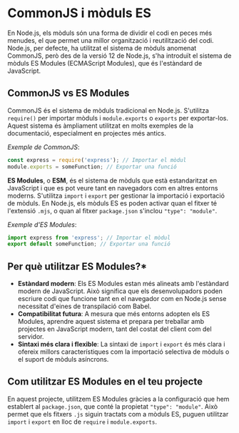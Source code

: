 # CommonJS i mòduls ES

En Node.js, els mòduls són una forma de dividir el codi en peces més menudes, el que permet una millor organització i reutilització del codi. Node.js, per defecte, ha utilitzat el sistema de mòduls anomenat CommonJS, però des de la versió 12 de Node.js, s'ha introduït el sistema de mòduls ES Modules (ECMAScript Modules), que és l'estàndard de JavaScript.

## CommonJS vs ES Modules

CommonJS és el sistema de mòduls tradicional en Node.js. S'utilitza `require()` per importar mòduls i `module.exports` o `exports` per exportar-los. Aquest sistema és àmpliament utilitzat en molts exemples de la documentació, especialment en projectes més antics.

*Exemple de CommonJS*:

```javascript
const express = require('express'); // Importar el mòdul
module.exports = someFunction; // Exportar una funció
```

**ES Modules**, o **ESM**, és el sistema de mòduls que està estandaritzat en JavaScript i que es pot veure tant en navegadors com en altres entorns moderns. S'utilitza `import` i `export` per gestionar la importació i exportació de mòduls. En Node.js, els mòduls ES es poden activar quan el fitxer té l'extensió `.mjs`, o quan al fitxer `package.json` s'inclou `"type": "module"`.

*Exemple d'ES Modules*:

```javascript
import express from 'express'; // Importar el mòdul
export default someFunction; // Exportar una funció
```

## Per què utilitzar ES Modules?*

- **Estàndard modern**: Els ES Modules estan més alineats amb l'estàndard modern de JavaScript. Això significa que els desenvolupadors poden escriure codi que funcione tant en el navegador com en Node.js sense necessitat d'eines de transpilació com Babel.
- **Compatibilitat futura**: A mesura que més entorns adopten els ES Modules, aprendre aquest sistema et prepara per treballar amb projectes en JavaScript modern, tant del costat del client com del servidor.
- **Sintaxi més clara i flexible**: La sintaxi de `import` i `export` és més clara i ofereix millors característiques com la importació selectiva de mòduls o el suport de mòduls asíncrons.

## Com utilitzar ES Modules en el teu projecte

En aquest projecte, utilitzem ES Modules gràcies a la configuració que hem establert al `package.json`, que conté la propietat `"type": "module"`. Això permet que els fitxers `.js` siguin tractats com a mòduls ES, puguen utilitzar `import` i `export` en lloc de `require` i `module.exports`.